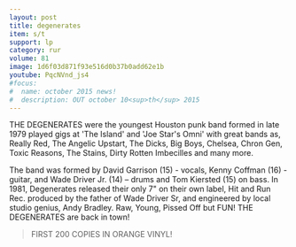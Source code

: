 ```yaml
---
layout: post
title: degenerates
item: s/t
support: lp
category: rur
volume: 81
image: 1d6f03d871f93e516d0b37b0add62e1b
youtube: PqcNVnd_js4
#focus:
#  name: october 2015 news!
#  description: OUT october 10<sup>th</sup> 2015
---
```


THE DEGENERATES were the youngest Houston punk band formed in late 1979 played gigs at 'The Island' and 'Joe Star's Omni' with great bands as, Really Red, The Angelic Upstart, The Dicks, Big Boys, Chelsea, Chron Gen, Toxic Reasons, The Stains, Dirty Rotten Imbecilles and many more.

The band was formed by David Garrison (15) - vocals, Kenny Coffman (16) - guitar, and Wade Driver Jr. (14) – drums and Tom Kiersted (15) on bass. In 1981, Degenerates released their only 7" on their own label, Hit and Run Rec. produced by the father of Wade Driver Sr, and engineered by local studio genius, Andy Bradley.
 Raw, Young, Pissed Off but FUN!
THE DEGENERATES are back in town!

> FIRST 200 COPIES IN <span class="orange">ORANGE</span> VINYL!
